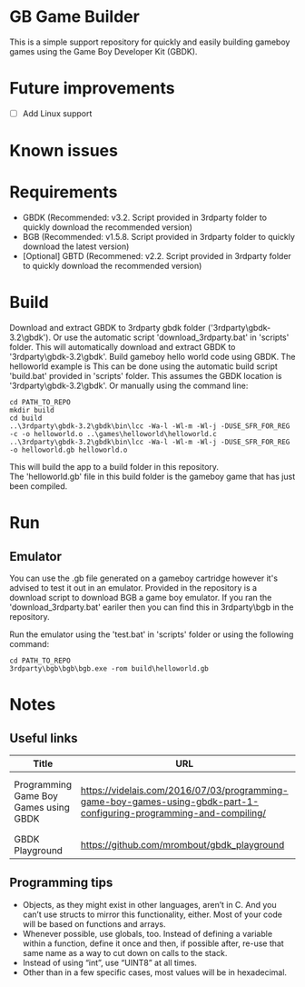 # GB Game Builder
This is a simple support repository for quickly and easily building gameboy games using the Game Boy Developer Kit (GBDK).

# Future improvements
 - [ ] Add Linux support

# Known issues

# Requirements
 - GBDK (Recommended: v3.2. Script provided in 3rdparty folder to quickly download the recommended version)
 - BGB (Recommended: v1.5.8. Script provided in 3rdparty folder to quickly download the latest version)
 - [Optional] GBTD (Recommened: v2.2. Script provided in 3rdparty folder to quickly download the recommended version)

# Build
Download and extract GBDK to 3rdparty gbdk folder ('3rdparty\gbdk-3.2\gbdk'). Or use the automatic script 'download_3rdparty.bat' in 'scripts' folder. This will automatically download and extract GBDK to '3rdparty\gbdk-3.2\gbdk'.
Build gameboy hello world code using GBDK. The helloworld example is 
This can be done using the automatic build script 'build.bat' provided in 'scripts' folder. This assumes the GBDK location is '3rdparty\gbdk-3.2\gbdk'. Or manually using the command line:
```
cd PATH_TO_REPO
mkdir build
cd build
..\3rdparty\gbdk-3.2\gbdk\bin\lcc -Wa-l -Wl-m -Wl-j -DUSE_SFR_FOR_REG -c -o helloworld.o ..\games\helloworld\helloworld.c
..\3rdparty\gbdk-3.2\gbdk\bin\lcc -Wa-l -Wl-m -Wl-j -DUSE_SFR_FOR_REG -o helloworld.gb helloworld.o
```
This will build the app to a build folder in this repository.  
The 'helloworld.gb' file in this build folder is the gameboy game that has just been compiled. 

# Run
## Emulator
You can use the .gb file generated on a gameboy cartridge however it's advised to test it out in an emulator. Provided in the repository is a download script to download BGB a game boy emulator. If you ran the 'download_3rdparty.bat' eariler then you can find this in 3rdparty\bgb in the repository.

Run the emulator using the 'test.bat' in 'scripts' folder or using the following command:
```
cd PATH_TO_REPO
3rdparty\bgb\bgb\bgb.exe -rom build\helloworld.gb
```

# Notes
## Useful links
| Title                                 | URL                                                                                                                 | Description                                     |
|---------------------------------------|---------------------------------------------------------------------------------------------------------------------|-------------------------------------------------|
| Programming Game Boy Games using GBDK | https://videlais.com/2016/07/03/programming-game-boy-games-using-gbdk-part-1-configuring-programming-and-compiling/ | Tips for programming and advice on the hardware |
| GBDK Playground                       | https://github.com/mrombout/gbdk_playground                                                                         | Code examples                                   |

## Programming tips
 - Objects, as they might exist in other languages, aren’t in C. And you can’t use structs to mirror this functionality, either. Most of your code will be based on functions and arrays.
 - Whenever possible, use globals, too. Instead of defining a variable within a function, define it once and then, if possible after, re-use that same name as a way to cut down on calls to the stack.
 - Instead of using “int”, use “UINT8” at all times.
 - Other than in a few specific cases, most values will be in hexadecimal.
